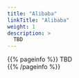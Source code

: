 ```yaml
---
title: "Alibaba"
linkTitle: "Alibaba"
weight: 1
description: >
  TBD
---
```


{{% pageinfo %}}
TBD  
{{% /pageinfo %}}


 
